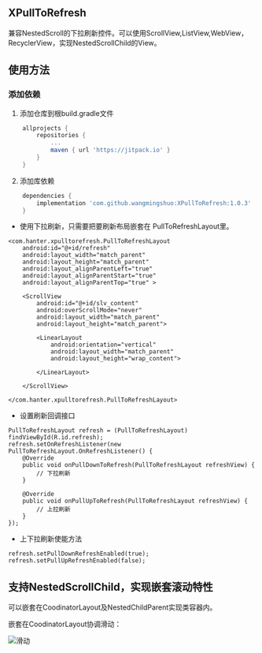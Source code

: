 ## XPullToRefresh

兼容NestedScroll的下拉刷新控件。可以使用ScrollView,ListView,WebView，RecyclerView，实现NestedScrollChild的View。

## 使用方法

### 添加依赖

1. 添加仓库到根build.gradle文件
``` gradle
    allprojects {
        repositories {
            ...
            maven { url 'https://jitpack.io' }
        }
    }
```
2. 添加库依赖
``` gradle
    dependencies {
        implementation 'com.github.wangmingshuo:XPullToRefresh:1.0.3'
    }
````


- 使用下拉刷新，只需要把要刷新布局嵌套在 PullToRefreshLayout里。

```
<com.hanter.xpulltorefresh.PullToRefreshLayout
    android:id="@+id/refresh"
    android:layout_width="match_parent"
    android:layout_height="match_parent"
    android:layout_alignParentLeft="true"
    android:layout_alignParentStart="true"
    android:layout_alignParentTop="true" >

    <ScrollView
        android:id="@+id/slv_content"
        android:overScrollMode="never"
        android:layout_width="match_parent"
        android:layout_height="match_parent">

        <LinearLayout
            android:orientation="vertical"
            android:layout_width="match_parent"
            android:layout_height="wrap_content">

        </LinearLayout>

    </ScrollView>

</com.hanter.xpulltorefresh.PullToRefreshLayout>
```
- 设置刷新回调接口

```
PullToRefreshLayout refresh = (PullToRefreshLayout) findViewById(R.id.refresh);       
refresh.setOnRefreshListener(new PullToRefreshLayout.OnRefreshListener() {
    @Override
    public void onPullDownToRefresh(PullToRefreshLayout refreshView) {
		// 下拉刷新
    }

    @Override
    public void onPullUpToRefresh(PullToRefreshLayout refreshView) {
		// 上拉刷新
    }
});
```
- 上下拉刷新使能方法

```
refresh.setPullDownRefreshEnabled(true);
refresh.setPullUpRefreshEnabled(false);
```

## 支持NestedScrollChild，实现嵌套滚动特性

可以嵌套在CoodinatorLayout及NestedChildParent实现类容器内。

嵌套在CoodinatorLayout协调滑动：

![滑动](/screenshots/screenshots1.gif)



